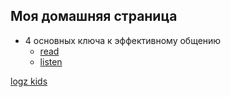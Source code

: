 ## Моя домашняя страница

* 4 основных ключа к эффективному общению
  * [read](4-keys-to-effective-communication.html)
  * [listen](https://smartreading.ru/file/media/520/MP3/get/file.mp3?token=%242y%2410%249mo7RU0taaoEsp4Z8O2im.1NbxJfSmi63oVYN6aWFcV1oN1Kc1WL2&v=4)


[logz kids](logz.html)

